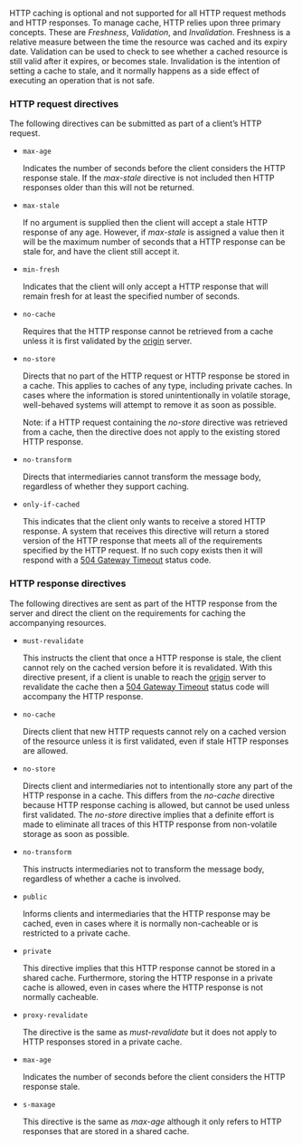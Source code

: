 HTTP caching is optional and not supported for all HTTP request methods and HTTP responses.
To manage cache, HTTP relies upon three primary concepts. These are _Freshness_, _Validation_, and _Invalidation_. Freshness is a relative measure between the time the resource was cached and its expiry date. Validation can be used to check to see whether a cached resource is still valid after it expires, or becomes stale. Invalidation is the intention of setting a cache to stale, and it normally happens as a side effect of executing an operation that is not safe.
### HTTP request directives

The following directives can be submitted as part of a client’s HTTP request.

- `max-age`
    
    Indicates the number of seconds before the client considers the HTTP response stale. If the _max-stale_ directive is not included then HTTP responses older than this will not be returned.
    
- `max-stale`
    
    If no argument is supplied then the client will accept a stale HTTP response of any age. However, if _max-stale_ is assigned a value then it will be the maximum number of seconds that a HTTP response can be stale for, and have the client still accept it.
    
- `min-fresh`
    
    Indicates that the client will only accept a HTTP response that will remain fresh for at least the specified number of seconds.
    
- `no-cache`
    
    Requires that the HTTP response cannot be retrieved from a cache unless it is first validated by the [origin](https://http.dev/origins "origin") server.
    
- `no-store`
    
    Directs that no part of the HTTP request or HTTP response be stored in a cache. This applies to caches of any type, including private caches. In cases where the information is stored unintentionally in volatile storage, well-behaved systems will attempt to remove it as soon as possible.
    
    Note: if a HTTP request containing the _no-store_ directive was retrieved from a cache, then the directive does not apply to the existing stored HTTP response.
    
- `no-transform`
    
    Directs that intermediaries cannot transform the message body, regardless of whether they support caching.
    
- `only-if-cached`
    
    This indicates that the client only wants to receive a stored HTTP response. A system that receives this directive will return a stored version of the HTTP response that meets all of the requirements specified by the HTTP request. If no such copy exists then it will respond with a [504 Gateway Timeout](https://http.dev/504 "504 Gateway Timeout") status code.
    

### HTTP response directives

The following directives are sent as part of the HTTP response from the server and direct the client on the requirements for caching the accompanying resources.

- `must-revalidate`
    
    This instructs the client that once a HTTP response is stale, the client cannot rely on the cached version before it is revalidated. With this directive present, if a client is unable to reach the [origin](https://http.dev/origins "origin") server to revalidate the cache then a [504 Gateway Timeout](https://http.dev/504 "504 Gateway Timeout") status code will accompany the HTTP response.
    
- `no-cache`
    
    Directs client that new HTTP requests cannot rely on a cached version of the resource unless it is first validated, even if stale HTTP responses are allowed.
    
- `no-store`
    
    Directs client and intermediaries not to intentionally store any part of the HTTP response in a cache. This differs from the _no-cache_ directive because HTTP response caching is allowed, but cannot be used unless first validated. The _no-store_ directive implies that a definite effort is made to eliminate all traces of this HTTP response from non-volatile storage as soon as possible.
    
- `no-transform`
    
    This instructs intermediaries not to transform the message body, regardless of whether a cache is involved.
    
- `public`
    
    Informs clients and intermediaries that the HTTP response may be cached, even in cases where it is normally non-cacheable or is restricted to a private cache.
    
- `private`
    
    This directive implies that this HTTP response cannot be stored in a shared cache. Furthermore, storing the HTTP response in a private cache is allowed, even in cases where the HTTP response is not normally cacheable.
    
- `proxy-revalidate`
    
    The directive is the same as _must-revalidate_ but it does not apply to HTTP responses stored in a private cache.
    
- `max-age`
    
    Indicates the number of seconds before the client considers the HTTP response stale.
    
- `s-maxage`
    
    This directive is the same as _max-age_ although it only refers to HTTP responses that are stored in a shared cache.

